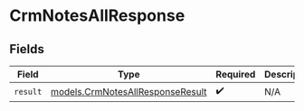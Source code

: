 # CrmNotesAllResponse


## Fields

| Field                                                                      | Type                                                                       | Required                                                                   | Description                                                                |
| -------------------------------------------------------------------------- | -------------------------------------------------------------------------- | -------------------------------------------------------------------------- | -------------------------------------------------------------------------- |
| `result`                                                                   | [models.CrmNotesAllResponseResult](../models/crmnotesallresponseresult.md) | :heavy_check_mark:                                                         | N/A                                                                        |